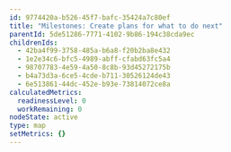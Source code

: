 ```yaml
---
id: 9774420a-b526-45f7-bafc-35424a7c80ef
title: "Milestones: Create plans for what to do next"
parentId: 5de51286-7771-4102-9b86-194c38cda9ec
childrenIds:
  - 42ba4f99-3758-485a-b6a8-f20b2ba8e432
  - 1e2e34c6-bfc5-4989-abff-cfabd63fc5a4
  - 98707783-4e59-4a50-8c8b-93d45272175b
  - b4a73d3a-6ce5-4cde-b711-30526124de43
  - 6e513861-44dc-452e-b93e-73814072ce8a
calculatedMetrics:
  readinessLevel: 0
  workRemaining: 0
nodeState: active
type: map
setMetrics: {}
---
```

